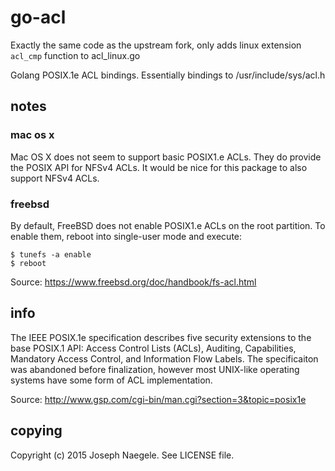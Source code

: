 # go-acl

Exactly the same code as the upstream fork, only adds linux extension `acl_cmp` function to acl_linux.go

Golang POSIX.1e ACL bindings.
Essentially bindings to /usr/include/sys/acl.h
## notes

### mac os x
Mac OS X does not seem to support basic POSIX1.e ACLs. They do
provide the POSIX API for NFSv4 ACLs. It would be nice for this
package to also support NFSv4 ACLs.

### freebsd
By default, FreeBSD does not enable POSIX1.e ACLs on the root
partition. To enable them, reboot into single-user mode and execute:

    $ tunefs -a enable
    $ reboot

Source: https://www.freebsd.org/doc/handbook/fs-acl.html

## info

The IEEE POSIX.1e specification describes five security extensions to the base
POSIX.1 API: Access Control Lists (ACLs), Auditing, Capabilities,
Mandatory Access Control, and Information Flow Labels.
The specificaiton was abandoned before finalization, however most
UNIX-like operating systems have some form of ACL implementation.

Source: http://www.gsp.com/cgi-bin/man.cgi?section=3&topic=posix1e

## copying

Copyright (c) 2015 Joseph Naegele. See LICENSE file.

